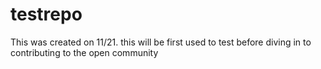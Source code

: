 testrepo
========
This was created on 11/21. this will be first used to test before diving in to contributing to the open community
